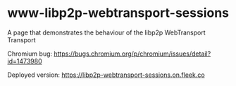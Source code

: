 # www-libp2p-webtransport-sessions

A page that demonstrates the behaviour of the libp2p WebTransport Transport

Chromium bug: https://bugs.chromium.org/p/chromium/issues/detail?id=1473980

Deployed version: https://libp2p-webtransport-sessions.on.fleek.co
